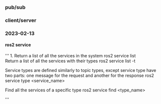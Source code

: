 ### pub/sub

### client/server


### 2023-02-13
#### ros2 service
  
  '''
  1.
  Return a list of all the services in the system
  ros2 service list  
  Return a list of all the services with their types
  ros2 service list -t 
  
  Service types are defined similarly to topic types, except service type have two parts: one message for the  request and another for the response
  ros2 service type <service_name>
  
  
  Find all the services of a specific type
  ros2 service find <type_name>
  
  
  '''
  

